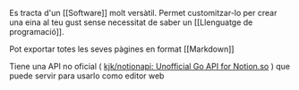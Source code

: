 Es tracta d'un [[Software]] molt versàtil. Permet customitzar-lo per crear una eina al teu gust sense necessitat de saber un [[Llenguatge de programació]].

Pot exportar totes les seves pàgines en format [[Markdown]] 

Tiene una API no oficial  ( [kjk/notionapi: Unofficial Go API for Notion.so](https://github.com/kjk/notionapi) ) que puede servir para usarlo como editor web